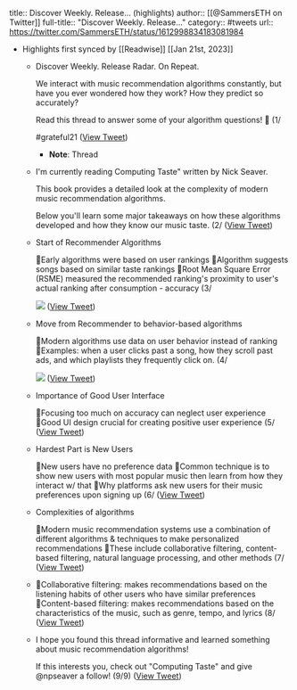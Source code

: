 title:: Discover Weekly. Release... (highlights)
author:: [[@SammersETH on Twitter]]
full-title:: "Discover Weekly. Release..."
category:: #tweets
url:: https://twitter.com/SammersETH/status/1612998834183081984

- Highlights first synced by [[Readwise]] [[Jan 21st, 2023]]
	- Discover Weekly. Release Radar. On Repeat. 
	  
	  We interact with music recommendation algorithms constantly, but have you ever wondered how they work? How they predict so accurately?
	  
	  Read this thread to answer some of your algorithm questions! 🧵 (1/
	  
	  #grateful21 ([View Tweet](https://twitter.com/SammersETH/status/1612998834183081984))
		- **Note**: Thread
	- I'm currently reading Computing Taste" written by Nick Seaver.
	  
	  This book provides a detailed look at the complexity of modern music recommendation algorithms.
	  
	  Below you'll learn some major takeaways on how these algorithms developed and how they know our music taste. (2/ ([View Tweet](https://twitter.com/SammersETH/status/1612999013116301312))
	- Start of Recommender Algorithms
	  
	  🔺Early algorithms were based on user rankings
	  🔺Algorithm suggests songs based on similar taste rankings
	  🔺Root Mean Square Error (RSME) measured the recommended ranking's proximity to user's actual ranking after consumption - accuracy (3/ 
	  
	  ![](https://pbs.twimg.com/media/FmKFm6kacAMYvQy.png) ([View Tweet](https://twitter.com/SammersETH/status/1612999019319681025))
	- Move from Recommender to behavior-based algorithms
	  
	  🔺Modern algorithms use data on user behavior instead of ranking
	  🔺Examples: when a user clicks past a song, how they scroll past ads, and which playlists they frequently click on. (4/ 
	  
	  ![](https://pbs.twimg.com/media/FmKFpdCaMAApDxQ.jpg) ([View Tweet](https://twitter.com/SammersETH/status/1612999022146637824))
	- Importance of Good User Interface
	  
	  🔺Focusing too much on accuracy can neglect user experience
	  🔺Good UI design crucial for creating positive user experience (5/ ([View Tweet](https://twitter.com/SammersETH/status/1612999026336739328))
	- Hardest Part is New Users
	  
	  🔺New users have no preference data
	  🔺Common technique is to show new users with most popular music then learn from how they interact w/ that
	  🔺Why platforms ask new users for their music preferences upon signing up (6/ ([View Tweet](https://twitter.com/SammersETH/status/1612999030854021122))
	- Complexities of algorithms
	  
	  🔺Modern music recommendation systems use a combination of different algorithms & techniques to make personalized recommendations
	  🔺These include collaborative filtering, content-based filtering, natural language processing, and other methods (7/ ([View Tweet](https://twitter.com/SammersETH/status/1612999032900837377))
	- 🔺Collaborative filtering: makes recommendations based on the listening habits of other users who have similar preferences
	  🔺Content-based filtering: makes recommendations based on the characteristics of the music, such as genre, tempo, and lyrics (8/ ([View Tweet](https://twitter.com/SammersETH/status/1612999039578177537))
	- I hope you found this thread informative and learned something about music recommendation algorithms! 
	  
	  If this interests you, check out "Computing Taste" and give @npseaver a follow! (9/9) ([View Tweet](https://twitter.com/SammersETH/status/1612999041666920450))